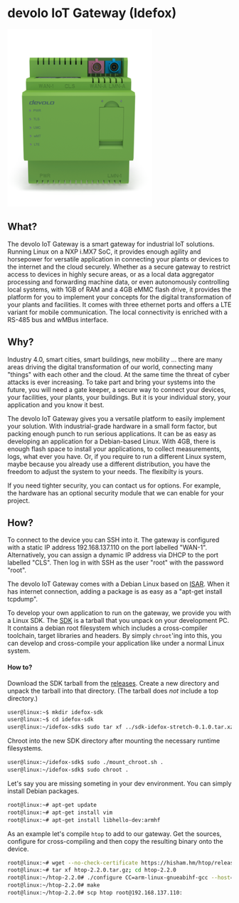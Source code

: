 # devolo IoT Gateway (Idefox)

![devolo IoI Gateway top](/docs/images/idefox_product_image_top.png)


## What?

The devolo IoT Gateway is a smart gateway for industrial IoT solutions. Running Linux on a NXP i.MX7 SoC, it provides enough agility and horsepower for versatile application in connecting your plants or devices to the internet and the cloud securely. Whether as a secure gateway to restrict access to devices in highly secure areas, or as a local data aggregator processing and forwarding machine data, or even autonomously controlling local systems, with 1GB of RAM and a 4GB eMMC flash drive, it provides the platform for you to implement your concepts for the digital transformation of your plants and facilities. It comes with three ethernet ports and offers a LTE variant for mobile communication. The local connectivity is enriched with a RS-485 bus and wMBus interface.


## Why?

Industry 4.0, smart cities, smart buildings, new mobility ... there are many areas driving the digital transformation of our world, connecting many "things" with each other and the cloud. At the same time the threat of cyber attacks is ever increasing. To take part and bring your systems into the future, you will need a gate keeper, a secure way to connect your devices, your facilities, your plants, your buildings. But it is your individual story, your application and you know it best.

The devolo IoT Gateway gives you a versatile platform to easily implement your solution. With industrial-grade hardware in a small form factor, but packing enough punch to run serious applications. It can be as easy as developing an application for a Debian-based Linux. With 4GB, there is enough flash space to install your applications, to collect measurements, logs, what ever you have. Or, if you require to run a different Linux system, maybe because you already use a different distribution, you have the freedom to adjust the system to your needs. The flexibilty is yours.

If you need tighter security, you can contact us for options. For example, the hardware has an optional security module that we can enable for your project.


## How?

To connect to the device you can SSH into it. The gateway is configured with a static IP address 192.168.137.110 on the port labelled "WAN-1". Alternatively, you can assign a dynamic IP address via DHCP to the port labelled "CLS". Then log in with SSH as the user "root" with the password "root".


The devolo IoT Gateway comes with a Debian Linux based on [ISAR](https://github.com/ilbers/isar/blob/master/doc/user_manual.md). When it has internet connection, adding a package is as easy as a "apt-get install tcpdump".


To develop your own application to run on the gateway, we provide you with a Linux SDK. The [SDK](https://github.com/ilbers/isar/blob/master/doc/user_manual.md#create-an-isar-sdk-root-filesystem) is a tarball that you unpack on your development PC. It contains a debian root filesystem which includes a cross-compiler toolchain, target libraries and headers. By simply `chroot`'ing into this, you can develop and cross-compile your application like under a normal Linux system.

#### How to?
Download the SDK tarball from the [releases](https://github.com/devolo/meta-iot-idefox/releases/latest). Create a new directory and unpack the tarball into that directory. (The tarball does *not* include a top directory.)

```bash
user@linux:~$ mkdir idefox-sdk
user@linux:~$ cd idefox-sdk
user@linux:~/idefox-sdk$ sudo tar xf ../sdk-idefox-stretch-0.1.0.tar.xz
```

Chroot into the new SDK directory after mounting the necessary runtime filesystems.
```bash
user@linux:~/idefox-sdk$ sudo ./mount_chroot.sh .
user@linux:~/idefox-sdk$ sudo chroot .
```

Let's say you are missing someting in your dev environment. You can simply install Debian packages.
```bash
root@linux:~# apt-get update
root@linux:~# apt-get install vim
root@linux:~# apt-get install libhello-dev:armhf
```

As an example let's compile `htop` to add to our gateway. Get the sources, configure for cross-compiling and then copy the resulting binary onto the device.
```bash
root@linux:~# wget --no-check-certificate https://hisham.hm/htop/releases/2.2.0/htop-2.2.0.tar.gz
root@linux:~# tar xf htop-2.2.0.tar.gz; cd htop-2.2.0
root@linux:~/htop-2.2.0# ./configure CC=arm-linux-gnueabihf-gcc --host=arm-linux-gnueabihf
root@linux:~/htop-2.2.0# make
root@linux:~/htop-2.2.0# scp htop root@192.168.137.110:
```

